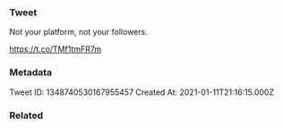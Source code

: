 ### Tweet
Not your platform, not your followers.

https://t.co/TMf1tmFR7m

### Metadata
Tweet ID: 1348740530167955457
Created At: 2021-01-11T21:16:15.000Z

### Related

